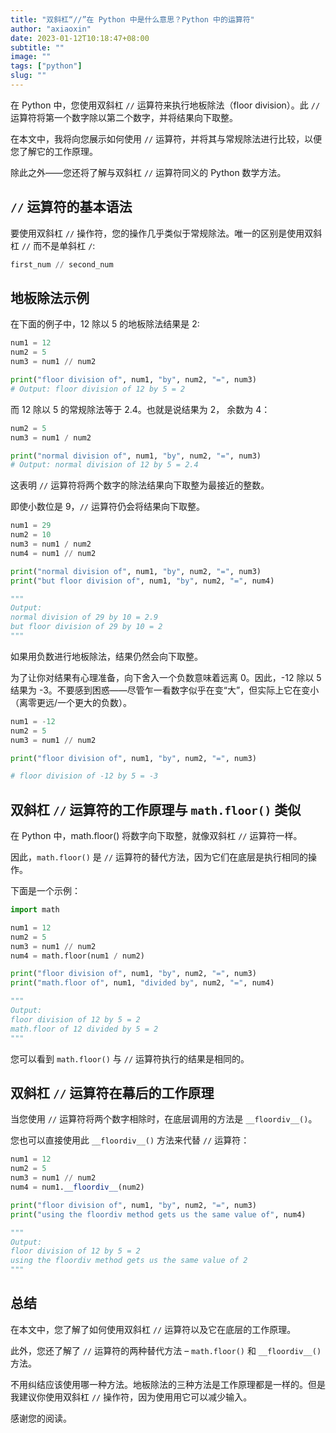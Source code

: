 ```yaml
---
title: "双斜杠“//”在 Python 中是什么意思？Python 中的运算符"
author: "axiaoxin"
date: 2023-01-12T10:18:47+08:00
subtitle: ""
image: ""
tags: ["python"]
slug: ""
---
```


在 Python 中，您使用双斜杠 `//` 运算符来执行地板除法（floor division）。此 `//` 运算符将第一个数字除以第二个数字，并将结果向下取整。

在本文中，我将向您展示如何使用 `//` 运算符，并将其与常规除法进行比较，以便您了解它的工作原理。

除此之外——您还将了解与双斜杠 `//` 运算符同义的 Python 数学方法。


## `//` 运算符的基本语法

要使用双斜杠 `//` 操作符，您的操作几乎类似于常规除法。唯一的区别是使用双斜杠 `//` 而不是单斜杠 `/`:

```python
first_num // second_num
```

## 地板除法示例

在下面的例子中，12 除以 5 的地板除法结果是 2:

```python
num1 = 12
num2 = 5
num3 = num1 // num2

print("floor division of", num1, "by", num2, "=", num3)
# Output: floor division of 12 by 5 = 2
```

而 12 除以 5 的常规除法等于 2.4。也就是说结果为 2， 余数为 4：

```python
num2 = 5
num3 = num1 / num2

print("normal division of", num1, "by", num2, "=", num3)
# Output: normal division of 12 by 5 = 2.4
```

这表明 `//` 运算符将两个数字的除法结果向下取整为最接近的整数。

即使小数位是 9，`//` 运算符仍会将结果向下取整。

```python
num1 = 29
num2 = 10
num3 = num1 / num2
num4 = num1 // num2

print("normal division of", num1, "by", num2, "=", num3)
print("but floor division of", num1, "by", num2, "=", num4)

"""
Output:
normal division of 29 by 10 = 2.9
but floor division of 29 by 10 = 2
"""
```

如果用负数进行地板除法，结果仍然会向下取整。

为了让你对结果有心理准备，向下舍入一个负数意味着远离 0。因此，-12 除以 5 结果为 -3。不要感到困惑——尽管乍一看数字似乎在变“大”，但实际上它在变小（离零更远/一个更大的负数）。


```python
num1 = -12
num2 = 5
num3 = num1 // num2

print("floor division of", num1, "by", num2, "=", num3)

# floor division of -12 by 5 = -3

```


## 双斜杠 `//` 运算符的工作原理与 `math.floor()` 类似

在 Python 中，math.floor() 将数字向下取整，就像双斜杠 `//` 运算符一样。

因此，`math.floor()` 是 `//` 运算符的替代方法，因为它们在底层是执行相同的操作。

下面是一个示例：

```python
import math

num1 = 12
num2 = 5
num3 = num1 // num2
num4 = math.floor(num1 / num2)

print("floor division of", num1, "by", num2, "=", num3)
print("math.floor of", num1, "divided by", num2, "=", num4)

"""
Output:
floor division of 12 by 5 = 2
math.floor of 12 divided by 5 = 2
"""
```

您可以看到 `math.floor()` 与 `//` 运算符执行的结果是相同的。


## 双斜杠 `//` 运算符在幕后的工作原理

当您使用 `//` 运算符将两个数字相除时，在底层调用的方法是 `__floordiv__()`。

您也可以直接使用此 `__floordiv__()` 方法来代替 `//` 运算符：

```python
num1 = 12
num2 = 5
num3 = num1 // num2
num4 = num1.__floordiv__(num2)

print("floor division of", num1, "by", num2, "=", num3)
print("using the floordiv method gets us the same value of", num4)

"""
Output:
floor division of 12 by 5 = 2
using the floordiv method gets us the same value of 2
"""
```

## 总结

在本文中，您了解了如何使用双斜杠 `//` 运算符以及它在底层的工作原理。

此外，您还了解了 `//` 运算符的两种替代方法 – `math.floor()` 和 `__floordiv__()` 方法。

不用纠结应该使用哪一种方法。地板除法的三种方法是工作原理都是一样的。但是我建议你使用双斜杠 `//` 操作符，因为使用用它可以减少输入。

感谢您的阅读。
